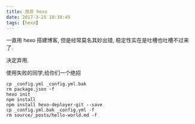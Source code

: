 ```yaml
---
title: 放弃 hexo
date: 2017-3-25 10:38:45
tags: [hexo]
---
```


一直用 hexo 搭建博客, 但是经常莫名其妙出错, 稳定性实在是吐槽也吐槽不过来了.
 
决定弃用.

使用失败的同学,给你们一个绝招

````
cp _config.yml _config.yml.bak
rm package.json -f
hexo init
npm install
npm install hexo-deployer-git --save
cp _config.yml.bak _config.yml -f
rm source/_posts/hello-world.md -f
````
